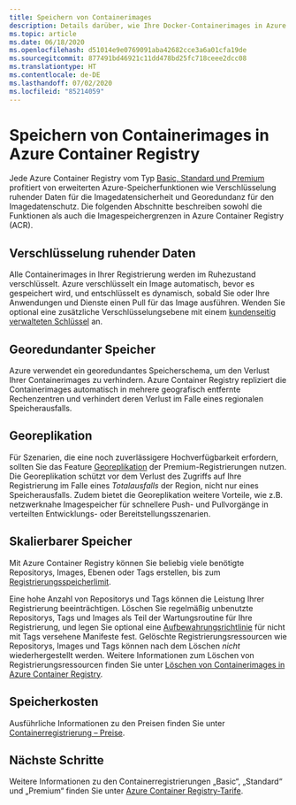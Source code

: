 ```yaml
---
title: Speichern von Containerimages
description: Details darüber, wie Ihre Docker-Containerimages in Azure Container Registry gespeichert werden, sowie über Sicherheit, Redundanz und Kapazität.
ms.topic: article
ms.date: 06/18/2020
ms.openlocfilehash: d51014e9e0769091aba42682cce3a6a01cfa19de
ms.sourcegitcommit: 877491bd46921c11dd478bd25fc718ceee2dcc08
ms.translationtype: HT
ms.contentlocale: de-DE
ms.lasthandoff: 07/02/2020
ms.locfileid: "85214059"
---
```

# <a name="container-image-storage-in-azure-container-registry"></a>Speichern von Containerimages in Azure Container Registry

Jede Azure Container Registry vom Typ [Basic, Standard und Premium](container-registry-skus.md) profitiert von erweiterten Azure-Speicherfunktionen wie Verschlüsselung ruhender Daten für die Imagedatensicherheit und Georedundanz für den Imagedatenschutz. Die folgenden Abschnitte beschreiben sowohl die Funktionen als auch die Imagespeichergrenzen in Azure Container Registry (ACR).

## <a name="encryption-at-rest"></a>Verschlüsselung ruhender Daten

Alle Containerimages in Ihrer Registrierung werden im Ruhezustand verschlüsselt. Azure verschlüsselt ein Image automatisch, bevor es gespeichert wird, und entschlüsselt es dynamisch, sobald Sie oder Ihre Anwendungen und Dienste einen Pull für das Image ausführen. Wenden Sie optional eine zusätzliche Verschlüsselungsebene mit einem [kundenseitig verwalteten Schlüssel](container-registry-customer-managed-keys.md) an.

## <a name="geo-redundant-storage"></a>Georedundanter Speicher

Azure verwendet ein georedundantes Speicherschema, um den Verlust Ihrer Containerimages zu verhindern. Azure Container Registry repliziert die Containerimages automatisch in mehrere geografisch entfernte Rechenzentren und verhindert deren Verlust im Falle eines regionalen Speicherausfalls.

## <a name="geo-replication"></a>Georeplikation

Für Szenarien, die eine noch zuverlässigere Hochverfügbarkeit erfordern, sollten Sie das Feature [Georeplikation](container-registry-geo-replication.md) der Premium-Registrierungen nutzen. Die Georeplikation schützt vor dem Verlust des Zugriffs auf Ihre Registrierung im Falle eines *Totalausfalls* der Region, nicht nur eines Speicherausfalls. Zudem bietet die Georeplikation weitere Vorteile, wie z.B. netzwerknahe Imagespeicher für schnellere Push- und Pullvorgänge in verteilten Entwicklungs- oder Bereitstellungsszenarien.

## <a name="scalable-storage"></a>Skalierbarer Speicher

Mit Azure Container Registry können Sie beliebig viele benötigte Repositorys, Images, Ebenen oder Tags erstellen, bis zum [Registrierungsspeicherlimit](container-registry-skus.md#service-tier-features-and-limits). 

Eine hohe Anzahl von Repositorys und Tags können die Leistung Ihrer Registrierung beeinträchtigen. Löschen Sie regelmäßig unbenutzte Repositorys, Tags und Images als Teil der Wartungsroutine für Ihre Registrierung, und legen Sie optional eine [Aufbewahrungsrichtlinie](container-registry-retention-policy.md) für nicht mit Tags versehene Manifeste fest. Gelöschte Registrierungsressourcen wie Repositorys, Images und Tags können nach dem Löschen *nicht* wiederhergestellt werden. Weitere Informationen zum Löschen von Registrierungsressourcen finden Sie unter [Löschen von Containerimages in Azure Container Registry](container-registry-delete.md).

## <a name="storage-cost"></a>Speicherkosten

Ausführliche Informationen zu den Preisen finden Sie unter [Containerregistrierung – Preise][pricing].

## <a name="next-steps"></a>Nächste Schritte

Weitere Informationen zu den Containerregistrierungen „Basic“, „Standard“ und „Premium“ finden Sie unter [Azure Container Registry-Tarife](container-registry-skus.md).

<!-- IMAGES -->

<!-- LINKS - External -->
[portal]: https://portal.azure.com
[pricing]: https://aka.ms/acr/pricing

<!-- LINKS - Internal -->
